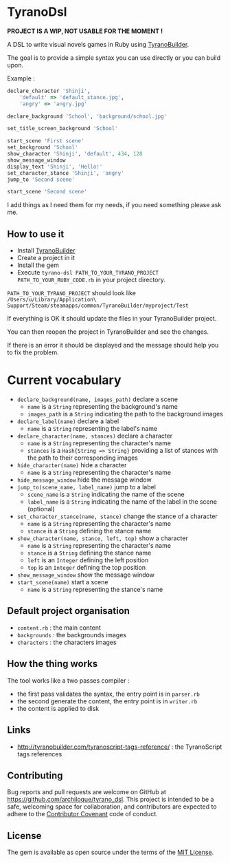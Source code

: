 # TyranoDsl

**PROJECT IS A WIP, NOT USABLE FOR THE MOMENT !**

A DSL to write visual novels games in Ruby using [TyranoBuilder](http://tyranobuilder.com).

The goal is to provide a simple syntax you can use directly or you can build upon. 

Example :

```ruby
declare_character 'Shinji', 
    'default' => 'default_stance.jpg',
    'angry' => 'angry.jpg'

declare_background 'School', 'background/school.jpg'

set_title_screen_background 'School'

start_scene 'First scene'
set_background 'School'
show_character 'Shinji', 'default', 434, 128
show_message_window
display_text 'Shinji', 'Hello!'
set_character_stance 'Shinji', 'angry'
jump_to 'Second scene'

start_scene 'Second scene'
```

I add things as I need them for my needs, if you need something please ask me.  


## How to use it

- Install [TyranoBuilder](http://tyranobuilder.com)
- Create a project in it
- Install the gem
- Execute `tyrano-dsl PATH_TO_YOUR_TYRANO_PROJECT PATH_TO_YOUR_RUBY_CODE.rb` in your project directory.

`PATH_TO_YOUR_TYRANO_PROJECT` should look like `/Users/u/Library/Application\ Support/Steam/steamapps/common/TyranoBuilder/myproject/Test`

If everything is OK it should update the files in your TyranoBuilder project.

You can then reopen the project in TyranoBuilder and see the changes.

If there is an error it should be displayed and the message should help you to fix the problem.

# Current vocabulary

- `declare_background(name, images_path)` declare a scene 
  - `name` is a `String` representing the background's name
  - `images_path` is a `String` indicating the path to the background images
- `declare_label(name)` declare a label 
  - `name` is a `String` representing the label's name
- `declare_character(name, stances)` declare a character
  - `name` is a `String` representing the character's name
  - `stances` is a `Hash{String => String}` providing a list of stances with the path to their corresponding images
- `hide_character(name)` hide a character
  - `name` is a `String` representing the character's name
- `hide_message_window` hide the message window
- `jump_to(scene_name, label_name)` jump to a label
  - `scene_name` is a `String` indicating the name of the scene
  - `label_name` is a `String` indicating the name of the label in the scene (optional)
- `set_character_stance(name, stance)` change the stance of a character
  - `name` is a `String` representing the character's name
  - `stance` is a `String` defining the stance name
- `show_character(name, stance, left, top)` show a character
  - `name` is a `String` representing the character's name
  - `stance` is a `String` defining the stance name
  - `left` is an `Integer` defining the left position
  - `top` is an `Integer` defining the top position
- `show_message_window` show the message window 
- `start_scene(name)` start a scene 
  - `name` is a `String` representing the stance's name

## Default project organisation

- `content.rb` : the main content
- `backgrounds` : the backgrounds images
- `characters` : the characters images

## How the thing works

The tool works like a two passes compiler :
- the first pass validates the syntax, the entry point is in `parser.rb`
- the second generate the content, the entry point is in `writer.rb`
- the content is applied to disk

## Links

- http://tyranobuilder.com/tyranoscript-tags-reference/ : the TyranoScript tags references

## Contributing

Bug reports and pull requests are welcome on GitHub at https://github.com/archiloque/tyrano_dsl.
This project is intended to be a safe, welcoming space for collaboration, and contributors are expected to adhere to the [Contributor Covenant](http://contributor-covenant.org) code of conduct.


## License

The gem is available as open source under the terms of the [MIT License](http://opensource.org/licenses/MIT).

